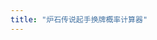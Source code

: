 ```yaml
---
title: "炉石传说起手换牌概率计算器"
---
```


<Calculator />

<script setup>
    import Calculator from "./Calculator.vue";
</script>
